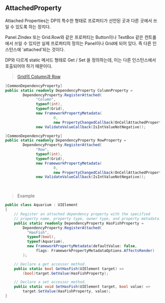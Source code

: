 ## AttachedProperty

Attached Properties는 DP의 특수한 형태로 프로퍼티가 선언된 곳과 다른 곳에서 쓰일 수 있도록 하는 장치다. 

Panel.ZIndex 또는 Grid.Row와 같은 프로퍼티는 Button이나 TextBox 같은 컨트롤에서 쓰일 수 있지만 실제 프로퍼티의 정의는 Panel이나 Grid에 되어 있다. 즉 다른 인스턴스에 'attached'되는 것이다. 

DP와 다르게 static 메서드 형태로 Get / Set 을 정의하는데, 이는 다른 인스턴스에서 호출되어야 하기 때문이다.

> [Grid의 Column과 Row](https://github.com/dotnet/wpf/blob/main/src/Microsoft.DotNet.Wpf/src/PresentationFramework/System/Windows/Controls/Grid.cs)

```csharp
[CommonDependencyProperty]
public static readonly DependencyProperty ColumnProperty =
        DependencyProperty.RegisterAttached(
              "Column",
              typeof(int),
              typeof(Grid),
              new FrameworkPropertyMetadata(
                      0,
                      new PropertyChangedCallback(OnCellAttachedPropertyChanged)),
              new ValidateValueCallback(IsIntValueNotNegative));

[CommonDependencyProperty]
public static readonly DependencyProperty RowProperty =
        DependencyProperty.RegisterAttached(
              "Row",
              typeof(int),
              typeof(Grid),
              new FrameworkPropertyMetadata(
                      0,
                      new PropertyChangedCallback(OnCellAttachedPropertyChanged)),
              new ValidateValueCallback(IsIntValueNotNegative));
```

<br>

> Example
```csharp
public class Aquarium : UIElement
{
    // Register an attached dependency property with the specified
    // property name, property type, owner type, and property metadata.
    public static readonly DependencyProperty HasFishProperty =
        DependencyProperty.RegisterAttached(
          "HasFish",
          typeof(bool),
          typeof(Aquarium),
          new FrameworkPropertyMetadata(defaultValue: false,
              flags: FrameworkPropertyMetadataOptions.AffectsRender)
        );

    // Declare a get accessor method.
    public static bool GetHasFish(UIElement target) =>
        (bool)target.GetValue(HasFishProperty);

    // Declare a set accessor method.
    public static void SetHasFish(UIElement target, bool value) =>
        target.SetValue(HasFishProperty, value);
}
```
